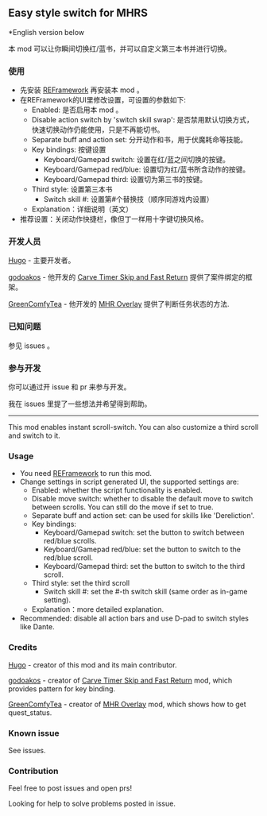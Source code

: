 ## Easy style switch for MHRS

*English version below

本 mod 可以让你瞬间切换红/蓝书，并可以自定义第三本书并进行切换。

### 使用
- 先安装 [REFramework](https://www.nexusmods.com/monsterhunterrise/mods/26) 再安装本 mod 。
- 在REFramework的UI里修改设置，可设置的参数如下:
  - Enabled: 是否启用本 mod 。
  - Disable action switch by 'switch skill swap': 是否禁用默认切换方式，快速切换动作仍能使用，只是不再能切书。
  - Separate buff and action set: 分开动作和书，用于伏魔耗命等技能。
  - Key bindings: 按键设置
    - Keyboard/Gamepad switch: 设置在红/蓝之间切换的按键。
    - Keyboard/Gamepad red/blue: 设置切为红/蓝书所含动作的按键。
    - Keyboard/Gamepad third: 设置切为第三书的按键。
  - Third style: 设置第三本书
    - Switch skill #: 设置第#个替换技（顺序同游戏内设置）
  - Explanation：详细说明（英文）
- 推荐设置：关闭动作快捷栏，像但丁一样用十字键切换风格。

### 开发人员

[Hugo](https://github.com/DerKleineLi) - 主要开发者。

[godoakos](https://www.nexusmods.com/monsterhunterrise/users/453968) - 他开发的 [Carve Timer Skip and Fast Return](https://www.nexusmods.com/monsterhunterrise/mods/62) 提供了案件绑定的框架。

[GreenComfyTea](https://www.nexusmods.com/monsterhunterrise/users/136480908) - 他开发的 [MHR Overlay](https://www.nexusmods.com/monsterhunterrise/mods/50) 提供了判断任务状态的方法.

### 已知问题

参见 issues 。

### 参与开发

你可以通过开 issue 和 pr 来参与开发。

我在 issues 里提了一些想法并希望得到帮助。

---

This mod enables instant scroll-switch. You can also customize a third scroll and switch to it.

### Usage
- You need [REFramework](https://www.nexusmods.com/monsterhunterrise/mods/26) to run this mod.
- Change settings in script generated UI, the supported settings are:
  - Enabled: whether the script functionality is enabled.
  - Disable move switch: whether to disable the default move to switch between scrolls. You can still do the move if set to true.
  - Separate buff and action set: can be used for skills like 'Dereliction'.
  - Key bindings: 
    - Keyboard/Gamepad switch: set the button to switch between red/blue scrolls.
    - Keyboard/Gamepad red/blue: set the button to switch to the red/blue scroll.
    - Keyboard/Gamepad third: set the button to switch to the third scroll.
  - Third style: set the third scroll
    - Switch skill #: set the #-th switch skill (same order as in-game setting).
  - Explanation：more detailed explanation.
- Recommended: disable all action bars and use D-pad to switch styles like Dante.

### Credits

[Hugo](https://github.com/DerKleineLi) - creator of this mod and its main contributor.

[godoakos](https://www.nexusmods.com/monsterhunterrise/users/453968) - creator of [Carve Timer Skip and Fast Return](https://www.nexusmods.com/monsterhunterrise/mods/62) mod, which provides pattern for key binding.

[GreenComfyTea](https://www.nexusmods.com/monsterhunterrise/users/136480908) - creator of [MHR Overlay](https://www.nexusmods.com/monsterhunterrise/mods/50) mod, which shows how to get quest_status.

### Known issue

See issues.

### Contribution

Feel free to post issues and open prs!

Looking for help to solve problems posted in issue.